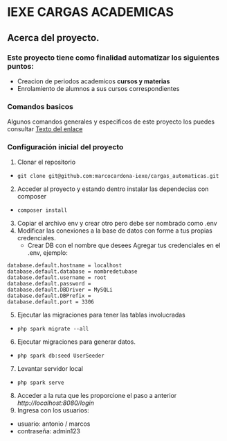 # IEXE CARGAS ACADEMICAS

## Acerca del proyecto.

### Este proyecto tiene como finalidad automatizar los siguientes puntos:

- Creacion de periodos academicos **cursos y materias**
- Enrolamiento de alumnos a sus cursos correspondientes

### Comandos basicos

Algunos comandos generales y especificos de este proyecto los puedes consultar [Texto del enlace](https://gist.github.com/HectorIEXE/070c36a774c3e917dad6156eef5208a6) 

### Configuración inicial del proyecto

1. Clonar el repositorio 
 - `git clone git@github.com:marcocardona-iexe/cargas_automaticas.git`
2. Acceder al proyecto y estando dentro instalar las dependecias con composer 
 - `composer install`
3. Copiar el archivo env y crear otro pero debe ser nombrado como .env
4. Modificar las conexiones a la base de datos con forme a tus propias credenciales.
    - Crear DB con el nombre que desees
Agregar tus credenciales en el .env, ejemplo:

```
database.default.hostname = localhost
database.default.database = nombredetubase
database.default.username = root
database.default.password =
database.default.DBDriver = MySQLi
database.default.DBPrefix =
database.default.port = 3306
```

5. Ejecutar las migraciones para tener las tablas involucradas
 - `php spark migrate --all`
6. Ejecutar migraciones para generar datos.
 - `php spark db:seed UserSeeder`
7. Levantar servidor local
  - `php spark serve`
8. Acceder a la ruta que les proporcione el paso a anterior *http://localhost:8080/login*
9. Ingresa con los usuarios:
  - usuario: antonio / marcos
  - contraseña: admin123